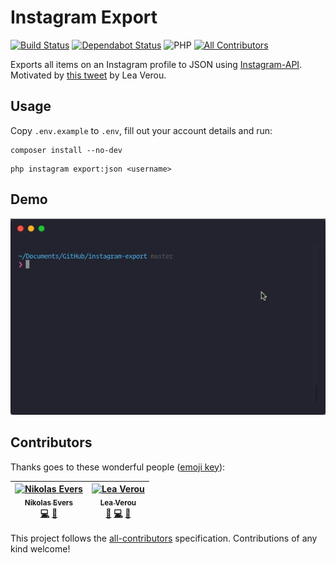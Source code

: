 # Instagram Export
[![Build Status](https://travis-ci.org/vintagesucks/instagram-export.svg?branch=master)](https://travis-ci.org/vintagesucks/instagram-export) [![Dependabot Status](https://api.dependabot.com/badges/status?host=github&repo=vintagesucks/instagram-export)](https://dependabot.com) ![PHP](https://img.shields.io/badge/PHP-%5E7.3.0-blue.svg) [![All Contributors](https://img.shields.io/badge/all_contributors-2-orange.svg?style=flat-round)](#contributors)

Exports all items on an Instagram profile to JSON using [Instagram-API](https://github.com/mgp25/Instagram-API). Motivated by [this tweet](https://twitter.com/LeaVerou/status/929542539425677312) by Lea Verou.

## Usage

Copy `.env.example` to `.env`, fill out your account details and run:

```
composer install --no-dev
```

```
php instagram export:json <username>
```

## Demo

![Demo](https://raw.githubusercontent.com/vintagesucks/instagram-export/master/example.gif)

## Contributors

Thanks goes to these wonderful people ([emoji key](https://github.com/all-contributors/all-contributors#emoji-key)):

<!-- ALL-CONTRIBUTORS-LIST:START - Do not remove or modify this section -->
<!-- prettier-ignore -->
| [<img src="https://avatars0.githubusercontent.com/u/13335308?v=4" width="100px;" alt="Nikolas Evers"/><br /><sub><b>Nikolas Evers</b></sub>](https://nikol.as)<br />[💻](https://github.com/vintagesucks/instagram-export/commits?author=vintagesucks "Code") [🚧](#maintenance-vintagesucks "Maintenance") | [<img src="https://avatars1.githubusercontent.com/u/175836?v=4" width="100px;" alt="Lea Verou"/><br /><sub><b>Lea Verou</b></sub>](http://lea.verou.me)<br />[🐛](https://github.com/vintagesucks/instagram-export/issues?q=author%3ALeaVerou "Bug reports") [💻](https://github.com/vintagesucks/instagram-export/commits?author=LeaVerou "Code") [🤔](#ideas-LeaVerou "Ideas, Planning, & Feedback") |
| :---: | :---: |
<!-- ALL-CONTRIBUTORS-LIST:END -->

This project follows the [all-contributors](https://github.com/all-contributors/all-contributors) specification. Contributions of any kind welcome!
